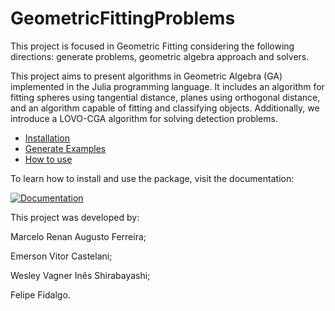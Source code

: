 # GeometricFittingProblems

This project is focused in Geometric Fitting considering the following directions: generate problems, geometric algebra approach and solvers.

This project aims to present algorithms in Geometric Algebra (GA) implemented in the Julia programming language. It includes an algorithm for fitting spheres using tangential distance, planes using orthogonal distance, and an algorithm capable of fitting and classifying objects. Additionally, we introduce a LOVO-CGA algorithm for solving detection problems.

- [Installation](./docs/Installation.md)
- [Generate Examples](./docs/examples.md)
- [How to use](./docs/how_to_use.md)

To learn how to install and use the package, visit the documentation:

[![Documentation](https://img.shields.io/badge/Documentation-Visit-blue)](https://marcelo-raf.github.io/GeometricFittingProblems/)

This project was developed by:

Marcelo Renan Augusto Ferreira;

Emerson Vitor Castelani;

Wesley Vagner Inês Shirabayashi;

Felipe Fidalgo.
